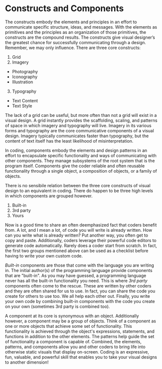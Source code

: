 # Constructs and Components

The constructs embody the elements and principles in an effort to communicate specific structure, ideas, and messages. With the elements as primitives and the principles as an organization of those primitives, the constructs are the compound results. The constructs give visual designer’s the greatest chance for successfully communicating through a design. Remember, we may only influence. There are three core constructs:

1. Grid
2. Imagery
  - Photography
  - Iconography
  - Illustration
3. Typography
  - Text Content
  - Text Style

The lack of a grid can be useful, but more often than not a grid will exist in a visual design. A grid instantly provides the scaffolding, scaling, and patterns of space in which imagery and typography will live. Imagery in its various forms and typography are the core communicative components of a visual design. Imagery typically communicates faster than typography, but the content of text itself has the least likelihood of misinterpretation.

In coding, components embody the elements and design patterns in an effort to encapsulate specific functionality and ways of communicating with other components. They manage subsystems of the root system that is the program itself. Components give the coder reliable and often reusable functionality through a single object, a composition of objects, or a family of objects.

There is no sensibile relation between the three core constructs of visual design to an equivalent in coding. There do happen to be three high levels in which components are grouped however.

1. Built-in
2. 3rd party
3. Yours

Now is a good time to share an often deemphasized fact that coders benefit from. A lot, and I mean a lot, of code you will write is already written. How can you write what is already written? Put another way, you often get to copy and paste. Additionally, coders leverage their powerful code editors to generate code automatically. Rarely does a coder start from scratch. In fact, the first two groups mentioned above can be used as a checklist before having to write your own custom code.

*Built-in* components are those that come with the language you are writing in. The initial author(s) of the programming language provide components that are "built-in". As you may have guessed, a programming language never has all the built-in functionality you need. This is where *3rd party* components often come to the rescue. These are written by other coders and they are often shared for us to use. In fact, you can share the code you create for others to use too. We all help each other out. Finally, you write your own code by combining built-in components with the code you create on your own (sometimes 3rd party is combined too).

A component at its core is synonymous with an object. Additionally however, a component may be a group of objects. Think of a component as one or more objects that achieve some set of functionality. This functionality is achieved through the object's expressions, statements, and functions in addition to the other elements. The patterns help guide the set of functionality a component is capable of. Combined, the elements, patterns, and components allow you and other coders to bring life into otherwise static visuals that display on-screen. Coding is an expressive, fun, valuable, and powerful skill that enables you to take your visual designs to another dimension!
